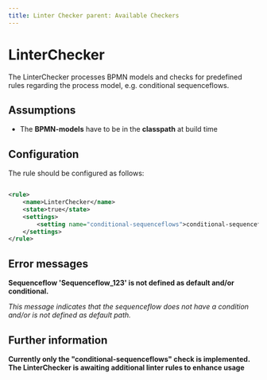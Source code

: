 ```yaml
---
title: Linter Checker parent: Available Checkers
---
```

LinterChecker
=================================
The LinterChecker processes BPMN models and checks for predefined rules regarding the process model, e.g. conditional sequenceflows.

## Assumptions

- The **BPMN-models** have to be in the **classpath** at build time

## Configuration

The rule should be configured as follows:

```xml

<rule>
    <name>LinterChecker</name>
    <state>true</state>
    <settings>
        <setting name="conditional-sequenceflows">conditional-sequenceflows</setting>
    </settings>
</rule>

```

## Error messages

**Sequenceflow 'Sequenceflow_123' is not defined as default and/or conditional.**

_This message indicates that the sequenceflow does not have a condition and/or is not defined as default path._

## Further information

**Currently only the "conditional-sequenceflows" check is implemented. The LinterChecker is awaiting additional linter rules to enhance usage**
